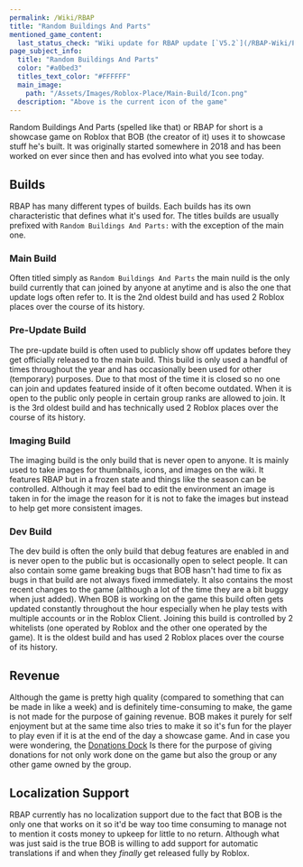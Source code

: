 ```yaml
---
permalink: /Wiki/RBAP
title: "Random Buildings And Parts"
mentioned_game_content:
  last_status_check: "Wiki update for RBAP update [`V5.2`](/RBAP-Wiki/Posts/Update-Log/5-2-0)"
page_subject_info:
  title: "Random Buildings And Parts"
  color: "#a0bed3"
  titles_text_color: "#FFFFFF"
  main_image:
    path: "/Assets/Images/Roblox-Place/Main-Build/Icon.png"
  description: "Above is the current icon of the game"
---
```


Random Buildings And Parts (spelled like that) or RBAP for short is a showcase game on Roblox that BOB (the creator of it) uses it to showcase stuff he's built. It was originally started somewhere in 2018 and has been worked on ever since then and has evolved into what you see today.

## Builds

RBAP has many different types of builds. Each builds has its own characteristic that defines what it's used for. The titles builds are usually prefixed with `Random Buildings And Parts:` with the exception of the main one.

### Main Build

Often titled simply as `Random Buildings And Parts` the main nuild is the only build currently that can joined by anyone at anytime and is also the one that update logs often refer to. It is the 2nd oldest build and has used 2 Roblox places over the course of its history.

### Pre-Update Build

The pre-update build is often used to publicly show off updates before they get officially released to the main build. This build is only used a handful of times throughout the year and has occasionally been used for other (temporary) purposes. Due to that most of the time it is closed so no one can join and updates featured inside of it often become outdated. When it is open to the public only people in certain group ranks are allowed to join. It is the 3rd oldest build and has technically used 2 Roblox places over the course of its history.

### Imaging Build

The imaging build is the only build that is never open to anyone. It is mainly used to take images for thumbnails, icons, and images on the wiki. It features RBAP but in a frozen state and things like the season can be controlled. Although it may feel bad to edit the environment an image is taken in for the image the reason for it is not to fake the images but instead to help get more consistent images.

### Dev Build

The dev build is often the only build that debug features are enabled in and is never open to the public but is occasionally open to select people. It can also contain some game breaking bugs that BOB hasn't had time to fix as bugs in that build are not always fixed immediately. It also contains the most recent changes to the game (although a lot of the time they are a bit buggy when just added). When BOB is working on the game this build often gets updated constantly throughout the hour especially when he play tests with multiple accounts or in the Roblox Client. Joining this build is controlled by 2 whitelists (one operated by Roblox and the other one operated by the game). It is the oldest build and has used 2 Roblox places over the course of its history.

## Revenue

Although the game is pretty high quality (compared to something that can be made in like a week) and is definitely time-consuming to make, the game is not made for the purpose of gaining revenue. BOB makes it purely for self enjoyment but at the same time also tries to make it so it's fun for the player to play even if it is at the end of the day a showcase game. And in case you were wondering, the [Donations Dock](/RBAP-Wiki/Wiki/Docks/Donations-Dock) Is there for the purpose of giving donations for not only work done on the game but also the group or any other game owned by the group.

## Localization Support

RBAP currently has no localization support due to the fact that BOB is the only one that works on it so it'd be way too time consuming to manage not to mention it costs money to upkeep for little to no return. Although what was just said is the true BOB is willing to add support for automatic translations if and when they *finally* get released fully by Roblox.